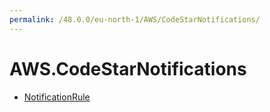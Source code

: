 ```yaml
---
permalink: /48.0.0/eu-north-1/AWS/CodeStarNotifications/
---
```


# AWS.CodeStarNotifications



* [NotificationRule](NotificationRule.md)